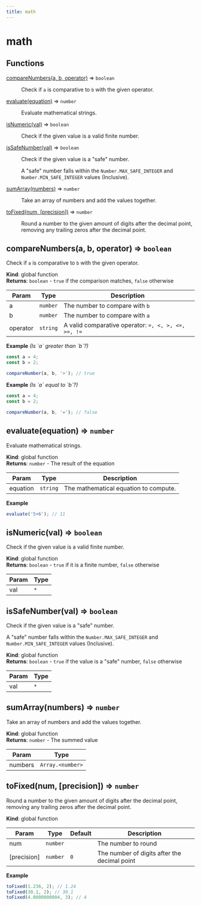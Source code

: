 ```yaml
---
title: math
---
```


# math

## Functions

<dl>
<dt><a href="#compareNumbers">compareNumbers(a, b, operator)</a> ⇒ <code>boolean</code></dt>
<dd><p>Check if <code>a</code> is comparative to <code>b</code> with the given operator.</p>
</dd>
<dt><a href="#evaluate">evaluate(equation)</a> ⇒ <code>number</code></dt>
<dd><p>Evaluate mathematical strings.</p>
</dd>
<dt><a href="#isNumeric">isNumeric(val)</a> ⇒ <code>boolean</code></dt>
<dd><p>Check if the given value is a valid finite number.</p>
</dd>
<dt><a href="#isSafeNumber">isSafeNumber(val)</a> ⇒ <code>boolean</code></dt>
<dd><p>Check if the given value is a &quot;safe&quot; number.</p>
<p>A &quot;safe&quot; number falls within the <code>Number.MAX_SAFE_INTEGER</code> and <code>Number.MIN_SAFE_INTEGER</code> values
(Inclusive).</p>
</dd>
<dt><a href="#sumArray">sumArray(numbers)</a> ⇒ <code>number</code></dt>
<dd><p>Take an array of numbers and add the values together.</p>
</dd>
<dt><a href="#toFixed">toFixed(num, [precision])</a> ⇒ <code>number</code></dt>
<dd><p>Round a number to the given amount of digits after the decimal point, removing any trailing
zeros after the decimal point.</p>
</dd>
</dl>

<a name="compareNumbers"></a>

## compareNumbers(a, b, operator) ⇒ <code>boolean</code>
Check if `a` is comparative to `b` with the given operator.

**Kind**: global function  
**Returns**: <code>boolean</code> - `true` if the comparison matches, `false` otherwise  

| Param | Type | Description |
| --- | --- | --- |
| a | <code>number</code> | The number to compare with `b` |
| b | <code>number</code> | The number to compare with `a` |
| operator | <code>string</code> | A valid comparative operator: `=, <, >, <=, >=, !=` |

**Example** *(Is &#x60;a&#x60; greater than &#x60;b&#x60;?)*  
```js
const a = 4;
const b = 2;

compareNumber(a, b, '>'); // true
```
**Example** *(Is &#x60;a&#x60; equal to &#x60;b&#x60;?)*  
```js
const a = 4;
const b = 2;

compareNumber(a, b, '='); // false
```
<a name="evaluate"></a>

## evaluate(equation) ⇒ <code>number</code>
Evaluate mathematical strings.

**Kind**: global function  
**Returns**: <code>number</code> - The result of the equation  

| Param | Type | Description |
| --- | --- | --- |
| equation | <code>string</code> | The mathematical equation to compute. |

**Example**  
```js
evaluate('5+6'); // 11
```
<a name="isNumeric"></a>

## isNumeric(val) ⇒ <code>boolean</code>
Check if the given value is a valid finite number.

**Kind**: global function  
**Returns**: <code>boolean</code> - `true` if it is a finite number, `false` otherwise  

| Param | Type |
| --- | --- |
| val | <code>\*</code> | 

<a name="isSafeNumber"></a>

## isSafeNumber(val) ⇒ <code>boolean</code>
Check if the given value is a "safe" number.

A "safe" number falls within the `Number.MAX_SAFE_INTEGER` and `Number.MIN_SAFE_INTEGER` values
(Inclusive).

**Kind**: global function  
**Returns**: <code>boolean</code> - `true` if the value is a "safe" number, `false` otherwise  

| Param | Type |
| --- | --- |
| val | <code>\*</code> | 

<a name="sumArray"></a>

## sumArray(numbers) ⇒ <code>number</code>
Take an array of numbers and add the values together.

**Kind**: global function  
**Returns**: <code>number</code> - The summed value  

| Param | Type |
| --- | --- |
| numbers | <code>Array.&lt;number&gt;</code> | 

<a name="toFixed"></a>

## toFixed(num, [precision]) ⇒ <code>number</code>
Round a number to the given amount of digits after the decimal point, removing any trailing
zeros after the decimal point.

**Kind**: global function  

| Param | Type | Default | Description |
| --- | --- | --- | --- |
| num | <code>number</code> |  | The number to round |
| [precision] | <code>number</code> | <code>0</code> | The number of digits after the decimal point |

**Example**  
```js
toFixed(1.236, 2); // 1.24
toFixed(30.1, 2); // 30.1
toFixed(4.0000000004, 3); // 4
```
